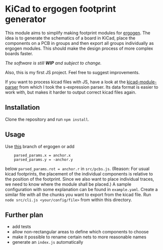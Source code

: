 # KiCad to ergogen footprint generator

This module aims to simplify making footprint modules for [ergogen](https://github.com/mrzealot/ergogen).
The idea is to generate the schematics of a board in KiCad, place the components on a PCB in groups and then export all groups individually as ergogen modules.
This should make the design process of more complex boards faster.

*The software is still **WIP** and subject to change.*

Also, this is my first JS project.
Feel free to suggest improvements.

If you want to process kicad files with JS, have a look at the [kicad-module-parser](https://github.com/jdthorpe/kicad-module-parser) from which I took the s-expression parser.
Its data format is easier to work with, but makes it harder to output correct kicad files again.

## Installation
Clone the repository and run `npm install`.

## Usage
Use [this](https://github.com/torik42/ergogen/tree/footprint-xy-anchor) branch of ergogen or add
```
    parsed_params.x = anchor.x
    parsed_params.y = -anchor.y
```
below `parsed_params.rot = anchor.r` in `src/pcbs.js`.
(Reason: For usual kicad footprints, the placement of the individual components is relative to the position of the footprint.
Since we also want to place individual traces, we need to know where the module shall be placed.)
A sample configuration with some explanation can be found in `example.yaml`.
Create a similar file with all the chunks you want to export from the kicad file.
Run `node src/cli.js <your/config/file>` from within this directory.

## Further plan
- add tests
- allow non-rectangular areas to define which components to choose
- make it possible to rename certain nets to more reasonable names
- generate an `index.js` automatically
